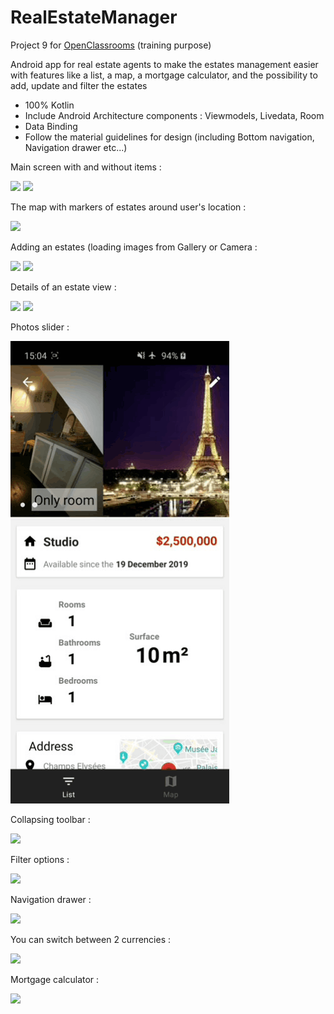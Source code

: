 # RealEstateManager
Project 9 for [OpenClassrooms](https://openclassrooms.com) (training purpose)

Android app for real estate agents to make the estates management easier with features like a list, a map, 
a mortgage calculator, and the possibility to add, update and filter the estates

- 100% Kotlin
- Include Android Architecture components : Viewmodels, Livedata, Room
- Data Binding
- Follow the material guidelines for design (including Bottom navigation, Navigation drawer etc...)

Main screen with and without items :

<img src="https://i.imgur.com/MoPvTSI.jpg" width="300"> <img src="https://i.imgur.com/HSJ3W6r.jpg" width="300">


The map with markers of estates around user's location :

<img src="https://i.imgur.com/yuzefzv.jpg" width="300">


Adding an estates (loading images from Gallery or Camera :

<img src="https://i.imgur.com/1sxXkuz.jpg" width="300"> <img src="https://i.imgur.com/V0bxrGH.jpg" width="300"> 


Details of an estate view :

<img src="https://i.imgur.com/vAZGFVm.jpg" width="300"> <img src="https://i.imgur.com/Ep7c3HV.jpg" width="300"> 


Photos slider :

![](20191219_150804.gif)


Collapsing toolbar :

![](20191219_151056.gif)


Filter options :

![](20191219_150221.gif)


Navigation drawer :

<img src="https://i.imgur.com/77sJOs8.jpg" width="300">


You can switch between 2 currencies :

<img src="https://i.imgur.com/GLZrAqD.jpg" width="300">


Mortgage calculator :

<img src="https://i.imgur.com/iUjGm6z.jpg" width="300">
